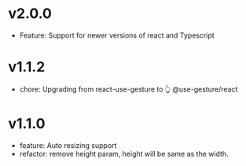 # v2.0.0
- Feature: Support for newer versions of react and Typescript

# v1.1.2
- chore: Upgrading from react-use-gesture to 👆 @use-gesture/react

# v1.1.0
- feature: Auto resizing support
- refactor: remove height param, height will be same as the width.
